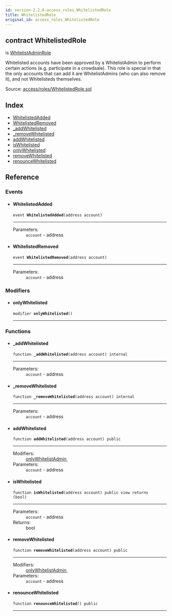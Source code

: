 ```yaml
---
id: version-2.2.0-access_roles_WhitelistedRole
title: WhitelistedRole
original_id: access_roles_WhitelistedRole
---
```


<div class="contract-doc"><div class="contract"><h2 class="contract-header"><span class="contract-kind">contract</span> WhitelistedRole</h2><p class="base-contracts"><span>is</span> <a href="access_roles_WhitelistAdminRole.html">WhitelistAdminRole</a></p><p class="description">Whitelisted accounts have been approved by a WhitelistAdmin to perform certain actions (e.g. participate in a crowdsale). This role is special in that the only accounts that can add it are WhitelistAdmins (who can also remove it), and not Whitelisteds themselves.</p><div class="source">Source: <a href="https://github.com/OpenZeppelin/zeppelin-solidity/blob/v2.2.0/contracts/access/roles/WhitelistedRole.sol" target="_blank">access/roles/WhitelistedRole.sol</a></div></div><div class="index"><h2>Index</h2><ul><li><a href="access_roles_WhitelistedRole.html#WhitelistedAdded">WhitelistedAdded</a></li><li><a href="access_roles_WhitelistedRole.html#WhitelistedRemoved">WhitelistedRemoved</a></li><li><a href="access_roles_WhitelistedRole.html#_addWhitelisted">_addWhitelisted</a></li><li><a href="access_roles_WhitelistedRole.html#_removeWhitelisted">_removeWhitelisted</a></li><li><a href="access_roles_WhitelistedRole.html#addWhitelisted">addWhitelisted</a></li><li><a href="access_roles_WhitelistedRole.html#isWhitelisted">isWhitelisted</a></li><li><a href="access_roles_WhitelistedRole.html#onlyWhitelisted">onlyWhitelisted</a></li><li><a href="access_roles_WhitelistedRole.html#removeWhitelisted">removeWhitelisted</a></li><li><a href="access_roles_WhitelistedRole.html#renounceWhitelisted">renounceWhitelisted</a></li></ul></div><div class="reference"><h2>Reference</h2><div class="events"><h3>Events</h3><ul><li><div class="item event"><span id="WhitelistedAdded" class="anchor-marker"></span><h4 class="name">WhitelistedAdded</h4><div class="body"><code class="signature">event <strong>WhitelistedAdded</strong><span>(address account) </span></code><hr/><dl><dt><span class="label-parameters">Parameters:</span></dt><dd><div><code>account</code> - address</div></dd></dl></div></div></li><li><div class="item event"><span id="WhitelistedRemoved" class="anchor-marker"></span><h4 class="name">WhitelistedRemoved</h4><div class="body"><code class="signature">event <strong>WhitelistedRemoved</strong><span>(address account) </span></code><hr/><dl><dt><span class="label-parameters">Parameters:</span></dt><dd><div><code>account</code> - address</div></dd></dl></div></div></li></ul></div><div class="modifiers"><h3>Modifiers</h3><ul><li><div class="item modifier"><span id="onlyWhitelisted" class="anchor-marker"></span><h4 class="name">onlyWhitelisted</h4><div class="body"><code class="signature">modifier <strong>onlyWhitelisted</strong><span>() </span></code><hr/></div></div></li></ul></div><div class="functions"><h3>Functions</h3><ul><li><div class="item function"><span id="_addWhitelisted" class="anchor-marker"></span><h4 class="name">_addWhitelisted</h4><div class="body"><code class="signature">function <strong>_addWhitelisted</strong><span>(address account) </span><span>internal </span></code><hr/><dl><dt><span class="label-parameters">Parameters:</span></dt><dd><div><code>account</code> - address</div></dd></dl></div></div></li><li><div class="item function"><span id="_removeWhitelisted" class="anchor-marker"></span><h4 class="name">_removeWhitelisted</h4><div class="body"><code class="signature">function <strong>_removeWhitelisted</strong><span>(address account) </span><span>internal </span></code><hr/><dl><dt><span class="label-parameters">Parameters:</span></dt><dd><div><code>account</code> - address</div></dd></dl></div></div></li><li><div class="item function"><span id="addWhitelisted" class="anchor-marker"></span><h4 class="name">addWhitelisted</h4><div class="body"><code class="signature">function <strong>addWhitelisted</strong><span>(address account) </span><span>public </span></code><hr/><dl><dt><span class="label-modifiers">Modifiers:</span></dt><dd><a href="access_roles_WhitelistAdminRole.html#onlyWhitelistAdmin">onlyWhitelistAdmin </a></dd><dt><span class="label-parameters">Parameters:</span></dt><dd><div><code>account</code> - address</div></dd></dl></div></div></li><li><div class="item function"><span id="isWhitelisted" class="anchor-marker"></span><h4 class="name">isWhitelisted</h4><div class="body"><code class="signature">function <strong>isWhitelisted</strong><span>(address account) </span><span>public </span><span>view </span><span>returns  (bool) </span></code><hr/><dl><dt><span class="label-parameters">Parameters:</span></dt><dd><div><code>account</code> - address</div></dd><dt><span class="label-return">Returns:</span></dt><dd>bool</dd></dl></div></div></li><li><div class="item function"><span id="removeWhitelisted" class="anchor-marker"></span><h4 class="name">removeWhitelisted</h4><div class="body"><code class="signature">function <strong>removeWhitelisted</strong><span>(address account) </span><span>public </span></code><hr/><dl><dt><span class="label-modifiers">Modifiers:</span></dt><dd><a href="access_roles_WhitelistAdminRole.html#onlyWhitelistAdmin">onlyWhitelistAdmin </a></dd><dt><span class="label-parameters">Parameters:</span></dt><dd><div><code>account</code> - address</div></dd></dl></div></div></li><li><div class="item function"><span id="renounceWhitelisted" class="anchor-marker"></span><h4 class="name">renounceWhitelisted</h4><div class="body"><code class="signature">function <strong>renounceWhitelisted</strong><span>() </span><span>public </span></code><hr/></div></div></li></ul></div></div></div>
